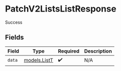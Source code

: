 # PatchV2ListsListResponse

Success


## Fields

| Field                              | Type                               | Required                           | Description                        |
| ---------------------------------- | ---------------------------------- | ---------------------------------- | ---------------------------------- |
| `data`                             | [models.ListT](../models/listt.md) | :heavy_check_mark:                 | N/A                                |